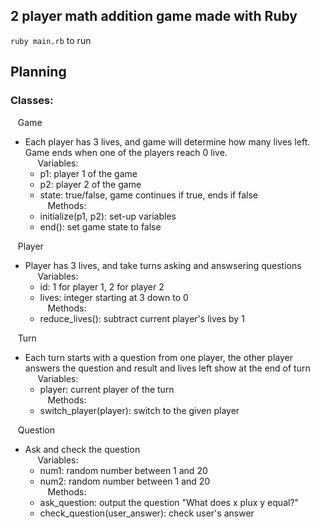 ## 2 player math addition game made with Ruby

`ruby main.rb` to run 

## Planning

### Classes:
  &nbsp;&nbsp; Game
  - Each player has 3 lives, and game will determine how many lives left. Game ends when one of the players reach 0 live.
  <br />&nbsp;&nbsp;&nbsp;&nbsp; Variables:
      - p1: player 1 of the game
      - p2: player 2 of the game
      - state: true/false, game continues if true, ends if false
  <br />&nbsp;&nbsp; Methods:
      - initialize(p1, p2): set-up variables
      - end(): set game state to false

  &nbsp;&nbsp; Player
  - Player has 3 lives, and take turns asking and answsering questions
  <br />&nbsp;&nbsp;&nbsp;&nbsp; Variables:
      - id: 1 for player 1, 2 for player 2
      - lives: integer starting at 3 down to 0
  <br />&nbsp;&nbsp; Methods:
      - reduce_lives(): subtract current player's lives by 1

  &nbsp;&nbsp; Turn
  - Each turn starts with a question from one player, the other player answers the question and result and lives left show at the end of turn
  <br />&nbsp;&nbsp;&nbsp;&nbsp; Variables:
      - player: current player of the turn
  <br />&nbsp;&nbsp; Methods:
      - switch_player(player): switch to the given player

  &nbsp;&nbsp; Question
  - Ask and check the question
  <br />&nbsp;&nbsp;&nbsp;&nbsp; Variables:
    - num1: random number between 1 and 20
    - num2: random number between 1 and 20
  <br />&nbsp;&nbsp; Methods:
    - ask_question: output the question "What does x plux y equal?"
    - check_question(user_answer): check user's answer